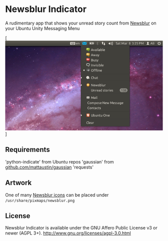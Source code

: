 # Newsblur Indicator
A rudimentary app that shows your unread story count from [Newsblur](https://newsblur.com) on your Ubuntu Unity Messaging Menu

[![Screenshot](https://github.com/gnufs/newsblur-indicator/raw/master/screenshot.png)]

## Requirements
'python-indicate' from Ubuntu repos
'gaussian' from [github.com/mattaustin/gaussian](https://github.com/mattaustin/gaussian)
'requests'

## Artwork
One of many [Newsblur icons](https://github.com/samuelclay/NewsBlur/tree/master/media/img) can be placed under `/usr/share/pixmaps/newsblur.png`

## License
Newsblur Indicator is available under the GNU Affero Public License v3 or newer (AGPL 3+).
http://www.gnu.org/licenses/agpl-3.0.html
